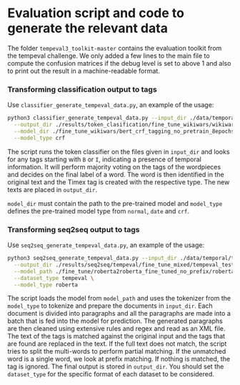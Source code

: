 # Evaluation script and code to generate the relevant data
The folder `tempeval3_toolkit-master` contains the evaluation toolkit from the tempeval challenge.
We only added a few lines to the main file to compute the confusion matrices if the debug level is set to above 1 and also
to print out the result in a machine-readable format.

### Transforming classification output to tags
Use `classifier_generate_tempeval_data.py`, an example of the usage:
```bash
python3 classifier_generate_tempeval_data.py --input_dir ./data/temporal/wikiwars/wikiwars_test_with_newline/  \
  --output_dir ./results/token_clasification/fine_tune_wikiwars/wikiwars_test_crf_bert_no_pretrain_8epochs_seed_19 \
  --model_dir ./fine_tune_wikiwars/bert_crf_tagging_no_pretrain_8epochs/bert_crf_tagging_seed_19 \
  --model_type crf 
```
The script runs the token classifier on the files given in `input_dir` and looks for any tags starting with `B` or `I`,
indicating a presence of temporal information. It will perform majority voting on the tags of the wordpieces and decides on the final label of a word. The word is then identified in the original text and the Timex tag is created with
the respective type. The new texts are placed in `output_dir`.

`model_dir` must contain the path to the pre-trained model and `model_type` defines the pre-trained model type from `normal`,
`date` and `crf`.

### Transforming seq2seq output to tags
Use `seq2seq_generate_tempeval_data.py`, an example of the usage:
```bash
python3 seq2seq_generate_tempeval_data.py --input_dir ./data/temporal/tempeval/tempeval_test  \
  --output_dir ./results/seq2seq/tempeval/fine_tune_mixed/tempeval_test_seq2seq_roberta_67 \
  --model_path ./fine_tune/roberta2roberta_fine_tuned_no_prefix/roberta2roberta_fine_tune_no_prefixed_seed_67 \
  --dataset_type tempeval \
  --model_type roberta  
```
The script loads the model from `model_path` and uses the tokenizer from the `model_type` to tokenize and prepare the documents in `input_dir`. Each document is divided into paragraphs and all the paragraphs are made into a batch that is fed into the model for prediction. The generated paragraphs are then cleaned using extensive rules and regex and read as an XML file. The text of the tags is matched against the original input and the tags that are found are replaced in the text.
If the full text does not match, the script tries to split the multi-words to perform partial matching.
If the unmatched word is a single word, we look at prefix matching.
If nothing is matched, the tag is ignored.
The final output is stored in `output_dir`.
You should set the `dataset_type` for the specific format of each dataset to be considered. 
